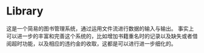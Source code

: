 # Library
这是一个简易的图书管理系统，通过运用文件流进行数据的输入与输出。
事实上可以进一步的丰富和完善这个系统的，比如增加书籍重名时的记录以及缺失或者借阅超时功能，以及相应的违约金的收取，这都是可以进行进一步细化的。
